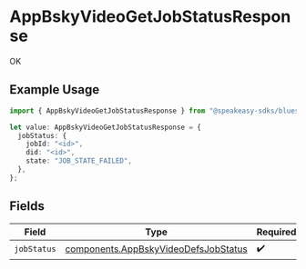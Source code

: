 # AppBskyVideoGetJobStatusResponse

OK

## Example Usage

```typescript
import { AppBskyVideoGetJobStatusResponse } from "@speakeasy-sdks/bluesky/models/operations";

let value: AppBskyVideoGetJobStatusResponse = {
  jobStatus: {
    jobId: "<id>",
    did: "<id>",
    state: "JOB_STATE_FAILED",
  },
};
```

## Fields

| Field                                                                                        | Type                                                                                         | Required                                                                                     | Description                                                                                  |
| -------------------------------------------------------------------------------------------- | -------------------------------------------------------------------------------------------- | -------------------------------------------------------------------------------------------- | -------------------------------------------------------------------------------------------- |
| `jobStatus`                                                                                  | [components.AppBskyVideoDefsJobStatus](../../models/components/appbskyvideodefsjobstatus.md) | :heavy_check_mark:                                                                           | N/A                                                                                          |